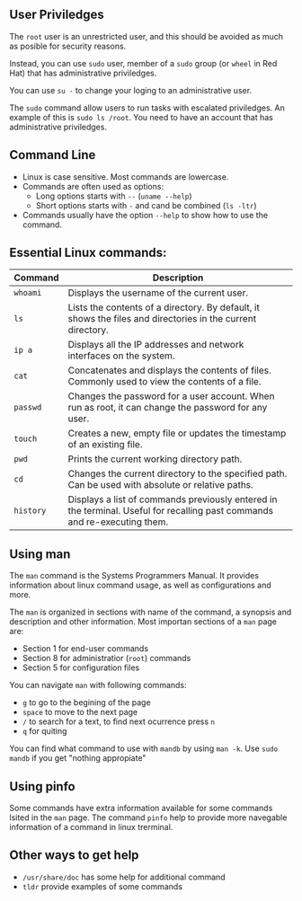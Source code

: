 ## User Priviledges

The `root` user is an unrestricted user, and this should be avoided as much as posible for security reasons.

Instead, you can use `sudo` user, member of a `sudo` group (or `wheel` in Red Hat) that has administrative priviledges.

You can use `su -` to change your loging to an administrative user.

The `sudo` command allow users to run tasks with escalated priviledges. An example of this is `sudo ls /root`. You need to have an account that has administrative priviledges.

##  Command Line

 * Linux is case sensitive. Most commands are lowercase.
 * Commands are often used as options:
    * Long options starts with `--` (`uname --help`)
    * Short options starts with `-` and cand be combined (`ls -ltr`)
 * Commands usually have the option `--help` to show how to use the command.

## Essential Linux commands:

| **Command** | **Description**                                                                                                            |
|-------------|----------------------------------------------------------------------------------------------------------------------------|
| `whoami`    | Displays the username of the current user.                                                                                 |
| `ls`        | Lists the contents of a directory. By default, it shows the files and directories in the current directory.                |
| `ip a`      | Displays all the IP addresses and network interfaces on the system.                                                        |
| `cat`       | Concatenates and displays the contents of files. Commonly used to view the contents of a file.                             |
| `passwd`    | Changes the password for a user account. When run as root, it can change the password for any user.                       |
| `touch`     | Creates a new, empty file or updates the timestamp of an existing file.                                                    |
| `pwd`       | Prints the current working directory path.                                                                                 |
| `cd`        | Changes the current directory to the specified path. Can be used with absolute or relative paths.                         |
| `history`   | Displays a list of commands previously entered in the terminal. Useful for recalling past commands and re-executing them. |

## Using man

The `man` command is the Systems Programmers Manual. It provides information about linux command usage, as well as configurations and more.

The `man` is organized in sections with name of the command, a synopsis and description and other information. Most importan sections of a `man` page are:

 * Section 1 for end-user commands
 * Section 8 for administratior (`root`) commands
 * Section 5 for configuration files

You can navigate `man` with following commands:
 * `g` to go to the begining of the page
 * `space` to move to the next page
 * `/` to search for a text, to find next ocurrence press `n`
 * `q` for quiting

You can find what command to use with `mandb` by using `man -k`. Use `sudo mandb` if you get "nothing appropiate"

## Using pinfo

Some commands have extra information available for some commands lsited in the `man` page. The command `pinfo` help to provide more navegable information of a command in linux trerminal.

## Other ways to get help
 * `/usr/share/doc` has some help for additional command
 * `tldr` provide examples of some commands
